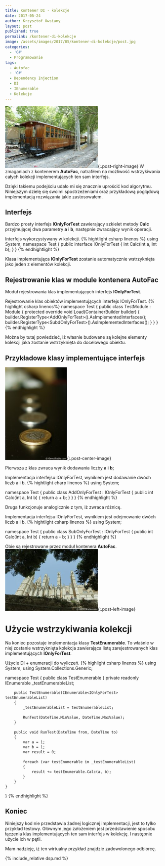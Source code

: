 ```yaml
---
title: Kontener DI - kolekcje
date: 2017-05-24
author: Krzysztof Owsiany
layout: post
published: true
permalink: /kontener-di-kolekcje
image: /assets/images/2017/05/kontener-di-kolekcje/post.jpg
categories:
  - 'C#'
  - Programowanie
tags:
  - Autofac
  - 'C#'
  - Dependency Injection
  - DI
  - IEnumerable
  - Kolekcje
---
```

[![Kolekcje w kontrolerze Dependency Injection - Autofac][post]][post-big]{:.post-right-image}
W zmaganiach z kontenerem **AutoFac**, natrafiłem na możliwość wstrzykiwania całych kolekcji implementujących ten sam interfejs.
    
Dzięki takiemu podejściu udało mi się znacznie uprościć kod algorytmu. Niniejszym dzielę się swoimi spostrzeżeniami oraz przykładową poglądową implementacją rozwiązania jakie zastosowałem.

## Interfejs
Bardzo prosty interfejs **IOnlyForTest** zawierający szkielet metody **Calc** przyjmującej dwa parametry **a** i **b**, następnie zwracający wynik operacji.

Interfejs wykorzystywany w kolekcji.
{% hightlight csharp linenos %}
using System;
namespace Test
{
    public interface IOnlyForTest
    {
        int Calc(int a, Int b);
    }
}
{% endhightlight %}

Klasa implementująca **IOnlyForTest** zostanie automatycznie wstrzyknięta jako jeden z elementów kolekcji.

## Rejestrowanie klas w module kontenera AutoFac
Moduł rejestrowania klas implementujących interfejs **IOnlyForTest**.
    
Rejestrowanie klas obiektów implementujących interfejs IOnlyForTest.
{% highlight csharp linenos%}
namespace Test
{
    public class TestModule : Module
    {
        protected override void Load(ContainerBuilder builder)
        {
            builder.RegisterType&lt;AddOnlyForTest&gt;().AsImplementedInterfaces();
            builder.RegisterType&lt;SubdOnlyForTest&gt;().AsImplementedInterfaces();
        }
    }
}
{% endhighlight %}

Można by tutaj powiedzieć, iż własnie budowane są kolejne elementy kolekcji jaka zostanie wstrzyknięta do docelowego obiektu.
    
## Przykładowe klasy implementujące interfejs
[![Kolekcje w kontrolerze Dependency Injection - Autofac][image1]][image1-big]{:.post-center-image}

Pierwsza z klas zwraca wynik dodawania liczby **a** i **b**;

Implementacja interfejsu IOnlyForTest, wynikiem jest dodawanie dwóch liczb a i b.
{% hightlight charp linenos %}
using System;

namespace Test
{
    public class AddOnlyForTest : IOnlyForTest
    {
        public int Calc(int a, Int b)
        {
            return a + b;
        }
    }
}
{% endhighlight %}

Druga funkcjonuje analogicznie z tym, iż zwraca różnicę.

Implementacja interfejsu IOnlyForTest, wynikiem jest odejmowanie dwóch liczb a i b.
{% hightlight csharp linenos %}
using System;

namespace Test
{
    public class SubOnlyForTest : IOnlyForTest
    {
        public int Calc(int a, Int b)
        {
            return a - b;
        }
    }
}
{% endhighlight %}

Obie są rejestrowane przez moduł kontenera **AutoFac**.
[![Kolekcje w kontrolerze Dependency Injection - Autofac][image2]][image2-big]{:.post-left-image}

# Użycie wstrzykiwania kolekcji
Na koniec pozostaje implementacja klasy **TestEnumerable**. To właśnie w niej zostanie wstrzyknięta kolekcja zawierająca listę zarejestrowanych klas implementujących **IOnlyForTest**.

Użycie DI + enumeracji do wyliczeń.
{% highlight csharp linenos %}
using System;
using System.Collections.Generic;

namespace Test
{
    public class TestEnumerable
    {
        private readonly IEnumerable<IOnlyForTest> _testEnumerableList;

        public TestEnumerable(IEnumerable<IOnlyForTest> testEnumerableList)                
        {
            _testEnumerableList = testEnumerableList;

            RunTest(DateTime.MinValue, DateTime.MaxValue);
        }

        public void RunTest(DateTime from, DateTime to)
        {
            var a = 1;
            var b = 1;
            var result = 0;

            foreach (var testEnumerable in _testEnumerableList)
            {
                result += testEnumerable.Calc(a, b);
            }           
        }
    }
}
{% endhighlight %}
    
## Koniec
Niniejszy kod nie przedstawia żadnej logicznej implementacji, jest to tylko przykład testowy. Głównym jego założeniem jest przedstawienie sposobu łączenia klas implementujących ten sam interfejs w kolekcję. I następnie użycie ich w pętli.

Mam nadzieję, iż ten wirtualny przykład znajdzie zadowolonego odbiorcę.
    
{% include_relative dsp.md %}

[post]: /assets/images/2017/05/kontener-di-kolekcje/post.jpg
[post-big]: /assets/images/2017/05/kontener-di-kolekcje/post-big.jpg

[image1]: /assets/images/2017/05/kontener-di-kolekcje/image1.jpg
[image1-big]: /assets/images/2017/05/kontener-di-kolekcje/image1-big.jpg

[image2]: /assets/images/2017/05/kontener-di-kolekcje/image2.jpg
[image2-big]: /assets/images/2017/05/kontener-di-kolekcje/image2-big.jpg